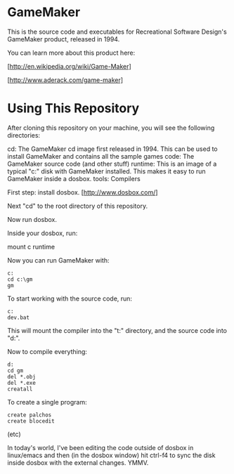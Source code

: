 GameMaker
=========

This is the source code and executables for Recreational Software Design's GameMaker product, released in 1994.

You can learn more about this product here:

[http://en.wikipedia.org/wiki/Game-Maker]

[http://www.aderack.com/game-maker]


Using This Repository
=====================

After cloning this repository on your machine, you will see the following directories:

cd:  The GameMaker cd image first released in 1994.  This can be used to install GameMaker and contains all the sample games
code: The GameMaker source code (and other stuff)
runtime: This is an image of a typical "c:" disk with GameMaker installed.  This makes it easy to run GameMaker inside a dosbox.
tools: Compilers

First step: install dosbox.  [http://www.dosbox.com/]

Next "cd" to the root directory of this repository.

Now run dosbox.

Inside your dosbox, run:

mount c runtime

Now you can run GameMaker with:

    c:
    cd c:\gm
    gm

To start working with the source code, run:

    c:
    dev.bat

This will mount the compiler into the "t:" directory, and the source code into "d:".

Now to compile everything:

    d:
    cd gm
    del *.obj
    del *.exe
    creatall

To create a single program:

    create palchos
    create blocedit

(etc)

In today's world, I've been editing the code outside of dosbox in linux/emacs and then (in the dosbox window) hit ctrl-f4 to sync the disk inside dosbox with the external changes. YMMV.

